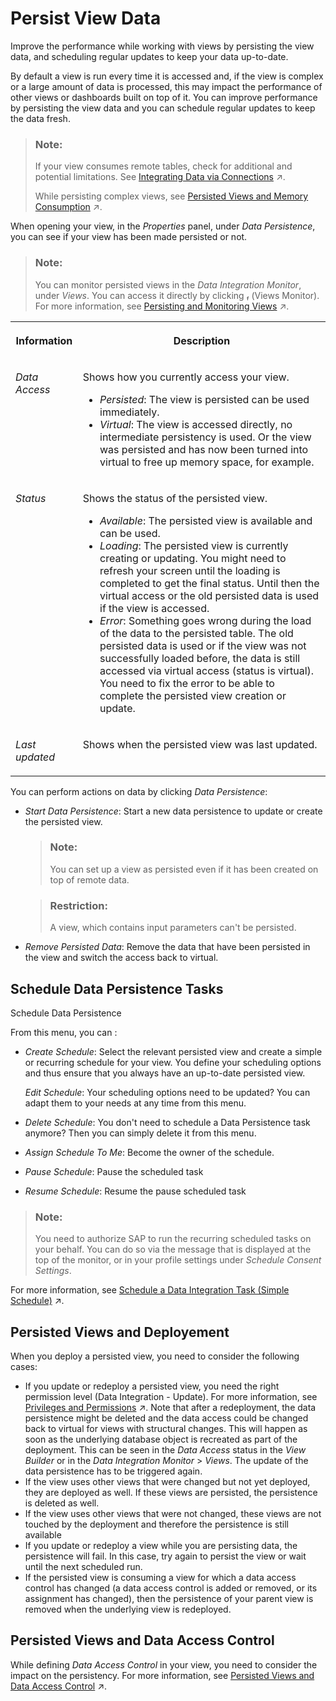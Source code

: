<!-- loio9bd12cf116ae40e09cdba8b60cf75e11 -->

<link rel="stylesheet" type="text/css" href="css/sap-icons.css"/>

# Persist View Data

Improve the performance while working with views by persisting the view data, and scheduling regular updates to keep your data up-to-date.

By default a view is run every time it is accessed and, if the view is complex or a large amount of data is processed, this may impact the performance of other views or dashboards built on top of it. You can improve performance by persisting the view data and you can schedule regular updates to keep the data fresh.

> ### Note:  
> If your view consumes remote tables, check for additional and potential limitations. See [Integrating Data via Connections](https://help.sap.com/viewer/9f36ca35bc6145e4acdef6b4d852d560/DEV_CURRENT/en-US/eb85e157ab654152bd68a8714036e463.html "Connections provide access to data from a wide range of remote systems, cloud as well as on-premise, SAP as well as Non-SAP, and partner tools. They allow users assigned to a space to use objects from the connected remote system as source to acquire, prepare and access data from those sources in SAP Datasphere. In addition, you can use certain connections to define targets for replication flows.") :arrow_upper_right:.
> 
> While persisting complex views, see [Persisted Views and Memory Consumption](https://help.sap.com/viewer/9f36ca35bc6145e4acdef6b4d852d560/DEV_CURRENT/en-US/e3d04951a4a344c28b25b2b1b13bf3d8.html "You want to persist a complex view and consider how it affects the memory consumption.") :arrow_upper_right:.



When opening your view, in the *Properties* panel, under *Data Persistence*, you can see if your view has been made persisted or not.

> ### Note:  
> You can monitor persisted views in the *Data Integration Monitor*, under *Views*. You can access it directly by clicking <span class="SAP-icons-V5"></span> \(Views Monitor\). For more information, see [Persisting and Monitoring Views](https://help.sap.com/viewer/9f36ca35bc6145e4acdef6b4d852d560/DEV_CURRENT/en-US/9af04c990f294fd28c00f46763dd8b0d.html "From Data Integration Monitor > > Views , you can monitor views that have been created in the Data Builder. You can persist these views (direct run or via a schedule) to make them available locally to improve the performance when accessing your data. You can monitor the existing persisted views to keep control of your data sizing and free up memory space.") :arrow_upper_right:.


<table>
<tr>
<th valign="top">

Information

</th>
<th valign="top">

Description

</th>
</tr>
<tr>
<td valign="top">

*Data Access*

</td>
<td valign="top">

Shows how you currently access your view.

-   *Persisted*: The view is persisted can be used immediately.
-   *Virtual*: The view is accessed directly, no intermediate persistency is used. Or the view was persisted and has now been turned into virtual to free up memory space, for example.



</td>
</tr>
<tr>
<td valign="top">

*Status*

</td>
<td valign="top">

Shows the status of the persisted view.

-   *Available*: The persisted view is available and can be used.
-   *Loading*: The persisted view is currently creating or updating. You might need to refresh your screen until the loading is completed to get the final status. Until then the virtual access or the old persisted data is used if the view is accessed.
-   *Error*: Something goes wrong during the load of the data to the persisted table. The old persisted data is used or if the view was not successfully loaded before, the data is still accessed via virtual access \(status is virtual\). You need to fix the error to be able to complete the persisted view creation or update.



</td>
</tr>
<tr>
<td valign="top">

*Last updated*

</td>
<td valign="top">

Shows when the persisted view was last updated.

</td>
</tr>
</table>

You can perform actions on data by clicking *Data Persistence*:

-   *Start Data Persistence*: Start a new data persistence to update or create the persisted view.

    > ### Note:  
    > You can set up a view as persisted even if it has been created on top of remote data.

    > ### Restriction:  
    > A view, which contains input parameters can't be persisted.

-   *Remove Persisted Data*: Remove the data that have been persisted in the view and switch the access back to virtual.




<a name="loio9bd12cf116ae40e09cdba8b60cf75e11__section_x5n_rkq_2rb"/>

## Schedule Data Persistence Tasks

Schedule Data Persistence

From this menu, you can :

-   *Create Schedule*: Select the relevant persisted view and create a simple or recurring schedule for your view. You define your scheduling options and thus ensure that you always have an up-to-date persisted view.

    *Edit Schedule*: Your scheduling options need to be updated? You can adapt them to your needs at any time from this menu.

-   *Delete Schedule*: You don't need to schedule a Data Persistence task anymore? Then you can simply delete it from this menu.
-   *Assign Schedule To Me*: Become the owner of the schedule.
-   *Pause Schedule*: Pause the scheduled task
-   *Resume Schedule*: Resume the pause scheduled task

> ### Note:  
> You need to authorize SAP to run the recurring scheduled tasks on your behalf. You can do so via the message that is displayed at the top of the monitor, or in your profile settings under *Schedule Consent Settings*.

For more information, see [Schedule a Data Integration Task (Simple Schedule)](https://help.sap.com/viewer/9f36ca35bc6145e4acdef6b4d852d560/DEV_CURRENT/en-US/7c11059ed3314e1fb753736b7867512c.html "You can schedule or unschedule data integration tasks such as remote data replication, data persistence, data flow, replication flow, or task chains runs. You may also pause and then later resume the run of scheduled tasks.") :arrow_upper_right:.



<a name="loio9bd12cf116ae40e09cdba8b60cf75e11__section_f2z_cf5_rnb"/>

## Persisted Views and Deployement

When you deploy a persisted view, you need to consider the following cases:

-   If you update or redeploy a persisted view, you need the right permission level \(Data Integration - Update\). For more information, see [Privileges and Permissions](https://help.sap.com/viewer/935116dd7c324355803d4b85809cec97/DEV_CURRENT/en-US/d7350c6823a14733a7a5727bad8371aa.html "A privilege represents a task or an area in SAP Datasphere and can be assigned to a specific role. The actions that can be performed in the area are determined by the permissions assigned to a privilege.") :arrow_upper_right:. Note that after a redeployment, the data persistence might be deleted and the data access could be changed back to virtual for views with structural changes. This will happen as soon as the underlying database object is recreated as part of the deployment. This can be seen in the *Data Access* status in the *View Builder* or in the *Data Integration Monitor* \> *Views*. The update of the data persistence has to be triggered again.
-   If the view uses other views that were changed but not yet deployed, they are deployed as well. If these views are persisted, the persistence is deleted as well.
-   If the view uses other views that were not changed, these views are not touched by the deployment and therefore the persistence is still available
-   If you update or redeploy a view while you are persisting data, the persistence will fail. In this case, try again to persist the view or wait until the next scheduled run.
-   If the persisted view is consuming a view for which a data access control has changed \(a data access control is added or removed, or its assignment has changed\), then the persistence of your parent view is removed when the underlying view is redeployed.



<a name="loio9bd12cf116ae40e09cdba8b60cf75e11__section_ylk_gf5_rnb"/>

## Persisted Views and Data Access Control

While defining *Data Access Control* in your view, you need to consider the impact on the persistency. For more information, see [Persisted Views and Data Access Control](https://help.sap.com/viewer/9f36ca35bc6145e4acdef6b4d852d560/DEV_CURRENT/en-US/7a4a983611cc4efb9415e6f3db310eaa.html "When Data Access Control is defined, it can impact the data persistence. Depending on where the Data Access Control is set, it might prevent you from persisting a view.") :arrow_upper_right:.

